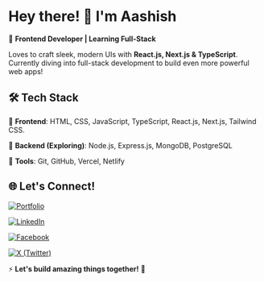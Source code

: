 # Hey there! 👋 I'm Aashish

🚀 **Frontend Developer | Learning Full-Stack**

Loves to craft sleek, modern UIs with **React.js, Next.js & TypeScript**. Currently diving into full-stack development to build even more powerful web apps!

## 🛠️ Tech Stack

🔹 **Frontend**: HTML, CSS, JavaScript, TypeScript, React.js, Next.js, Tailwind CSS.

🔹 **Backend (Exploring)**: Node.js, Express.js, MongoDB, PostgreSQL  

🔹 **Tools**: Git, GitHub, Vercel, Netlify


## 🌐 Let's Connect!
[![Portfolio](https://img.shields.io/badge/🧑‍💻-Portfolio-blue?style=for-the-badge)](https://www.aashishneupane.com.np/) 

[![LinkedIn](https://img.shields.io/badge/LinkedIn-0A66C2?style=for-the-badge&logo=linkedin&logoColor=white)](https://www.linkedin.com/in/aashis-neupane-1a8050327/)

[![Facebook](https://img.shields.io/badge/-Facebook-1877F2?style=for-the-badge&logo=Facebook&logoColor=white)](https://www.facebook.com/aashish.neupane.719) 

[![X (Twitter)](https://img.shields.io/badge/-X-000000?style=for-the-badge&logo=X&logoColor=white)](https://x.com/Aashis_19)



⚡ **Let's build amazing things together!** 🚀
